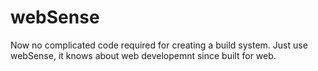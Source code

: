 # webSense
Now no complicated code required for creating a build system. Just use webSense, it knows about web developemnt since built for web.
